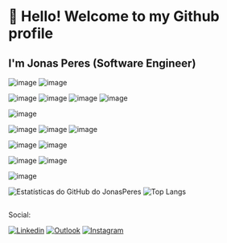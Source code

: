 # 👋 Hello! Welcome to my Github profile

## I'm Jonas Peres (Software Engineer)

![image](https://img.shields.io/badge/TypeScript-007ACC?style=for-the-badge&logo=typescript&logoColor=white)
![image](https://img.shields.io/badge/JavaScript-323330?style=for-the-badge&logo=javascript&logoColor=F7DF1E)

![image](https://img.shields.io/badge/React-20232A?style=for-the-badge&logo=react&logoColor=61DAFB)
![image](https://img.shields.io/badge/Vue.js-35495E?style=for-the-badge&logo=vue.js&logoColor=4FC08D)
![image](https://img.shields.io/badge/Quasar-16B7FB?style=for-the-badge&logo=quasar&logoColor=black)
![image](https://img.shields.io/badge/Angular-DD0031?style=for-the-badge&logo=angular&logoColor=white)

![image](https://img.shields.io/badge/Jest-C21325?style=for-the-badge&logo=jest&logoColor=white)

![image](https://img.shields.io/badge/HTML5-E34F26?style=for-the-badge&logo=html5&logoColor=white)
![image](https://img.shields.io/badge/CSS3-1572B6?style=for-the-badge&logo=css3&logoColor=white)
![image](https://img.shields.io/badge/SASS-hotpink.svg?style=for-the-badge&logo=SASS&logoColor=white)

![image](	https://img.shields.io/badge/GIT-E44C30?style=for-the-badge&logo=git&logoColor=white)
![image](https://img.shields.io/badge/github-%23121011.svg?style=for-the-badge&logo=github&logoColor=white)

![image](https://img.shields.io/badge/Nuxt-002E3B?style=for-the-badge&logo=nuxtdotjs&logoColor=#00DC82)
![image](https://img.shields.io/badge/vite-%23646CFF.svg?style=for-the-badge&logo=vite&logoColor=white)

![image](https://img.shields.io/badge/Visual_Studio_Code-0078D4?style=for-the-badge&logo=visual%20studio%20code&logoColor=white)

![Estatísticas do GitHub do JonasPeres](https://github-readme-stats.vercel.app/api?username=JonasPeres&show_icons=true&theme=dracula&count_private=true&include_all_commits=true,collaborator&show=reviews)
![Top Langs](https://github-readme-stats.vercel.app/api/top-langs/?username=JonasPeres&layout=compact&langs_count=10&theme=dracula)

##

Social:

[![Linkedin](https://img.shields.io/badge/-LinkedIn-blue?style=for-the-badge&logo=Linkedin&logoColor=white&link=https://www.linkedin.com/in/jonas-peres/)](https://www.linkedin.com/in/jonas-peres/)
[![Outlook](https://img.shields.io/badge/Outlook-0078D4?style=for-the-badge&logo=microsoft-outlook&logoColor=white&link=mailto:jonasperes10@hotmail.com)](mailto:jonasperes10@hotmail.com)
[![Instagram](https://img.shields.io/badge/Instagram-%23E4405F.svg?style=for-the-badge&logo=Instagram&logoColor=white&link=https://www.instagram.com/jrc_peres/)](https://www.instagram.com/jrc_peres/)

##


